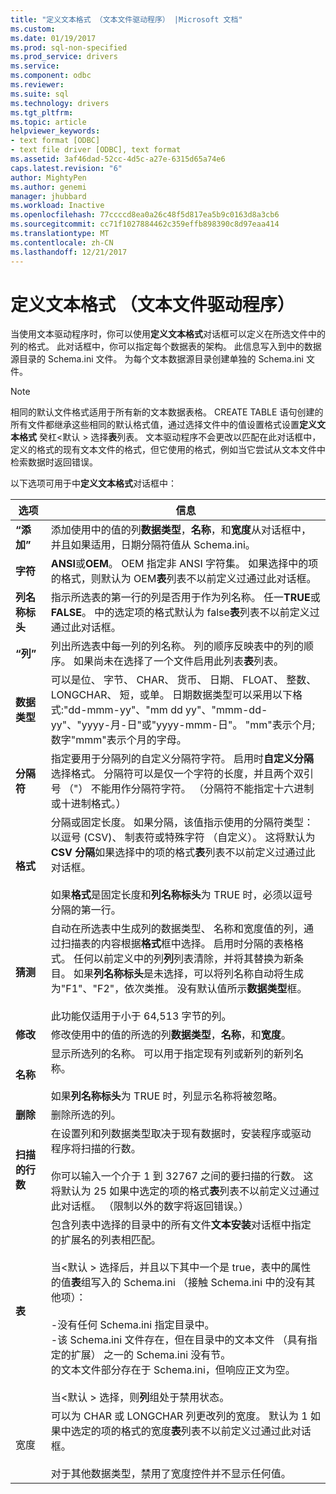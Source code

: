 ```yaml
---
title: "定义文本格式 （文本文件驱动程序） |Microsoft 文档"
ms.custom: 
ms.date: 01/19/2017
ms.prod: sql-non-specified
ms.prod_service: drivers
ms.service: 
ms.component: odbc
ms.reviewer: 
ms.suite: sql
ms.technology: drivers
ms.tgt_pltfrm: 
ms.topic: article
helpviewer_keywords:
- text format [ODBC]
- text file driver [ODBC], text format
ms.assetid: 3af46dad-52cc-4d5c-a27e-6315d65a74e6
caps.latest.revision: "6"
author: MightyPen
ms.author: genemi
manager: jhubbard
ms.workload: Inactive
ms.openlocfilehash: 77ccccd8ea0a26c48f5d817ea5b9c0163d8a3cb6
ms.sourcegitcommit: cc71f1027884462c359effb898390c8d97eaa414
ms.translationtype: MT
ms.contentlocale: zh-CN
ms.lasthandoff: 12/21/2017
---
```

# <a name="defining-text-format-text-file-driver"></a>定义文本格式 （文本文件驱动程序）
当使用文本驱动程序时，你可以使用**定义文本格式**对话框可以定义在所选文件中的列的格式。 此对话框中，你可以指定每个数据表的架构。 此信息写入到中的数据源目录的 Schema.ini 文件。 为每个文本数据源目录创建单独的 Schema.ini 文件。  
  
> [!NOTE]  
>  相同的默认文件格式适用于所有新的文本数据表格。 CREATE TABLE 语句创建的所有文件都继承这些相同的默认格式值，通过选择文件中的值设置格式设置**定义文本格式** 癸杠\<默认 > 选择**表**列表。 文本驱动程序不会更改以匹配在此对话框中，定义的格式的现有文本文件的格式，但它使用的格式，例如当它尝试从文本文件中检索数据时返回错误。  
  
 以下选项可用于中**定义文本格式**对话框中：  
  
|选项|信息|  
|------------|-----------------|  
|**“添加”**|添加使用中的值的列**数据类型**，**名称**，和**宽度**从对话框中，并且如果适用，日期分隔符值从 Schema.ini。|  
|**字符**|**ANSI**或**OEM**。 OEM 指定非 ANSI 字符集。 如果选择中的项的格式，则默认为 OEM**表**列表不以前定义过通过此对话框。|  
|**列名称标头**|指示所选表的第一行的列是否用于作为列名称。 任一**TRUE**或**FALSE**。 中的选定项的格式默认为 false**表**列表不以前定义过通过此对话框。|  
|**“列”**|列出所选表中每一列的列名称。 列的顺序反映表中的列的顺序。 如果尚未在选择了一个文件启用此列表**表**列表。|  
|**数据类型**|可以是位、 字节、 CHAR、 货币、 日期、 FLOAT、 整数、 LONGCHAR、 短，或单。 日期数据类型可以采用以下格式:"dd-mmm-yy"、"mm dd yy"、"mmm-dd-yy"、"yyyy-月-日"或"yyyy-mmm-日"。 "mm"表示个月; 数字"mmm"表示个月的字母。|  
|**分隔符**|指定要用于分隔列的自定义分隔符字符。 启用时**自定义分隔**选择格式。 分隔符可以是仅一个字符的长度，并且两个双引号 （"） 不能用作分隔符字符。 （分隔符不能指定十六进制或十进制格式。）|  
|**格式**|分隔或固定长度。 如果分隔，该值指示使用的分隔符类型： 以逗号 (CSV)、 制表符或特殊字符 （自定义）。 这将默认为**CSV 分隔**如果选择中的项的格式**表**列表不以前定义过通过此对话框。<br /><br /> 如果**格式**是固定长度和**列名称标头**为 TRUE 时，必须以逗号分隔的第一行。|  
|**猜测**|自动在所选表中生成列的数据类型、 名称和宽度值的列，通过扫描表的内容根据**格式**框中选择。 启用时分隔的表格格式。 任何以前定义中的列**列**列表清除，并将其替换为新条目。 如果**列名称标头**是未选择，可以将列名称自动将生成为"F1"、"F2"，依次类推。 没有默认值所示**数据类型**框。<br /><br /> 此功能仅适用于小于 64,513 字节的列。|  
|**修改**|修改使用中的值的所选的列**数据类型**，**名称**，和**宽度**。|  
|**名称**|显示所选列的名称。 可以用于指定现有列或新列的新列名称。<br /><br /> 如果**列名称标头**为 TRUE 时，列显示名称将被忽略。|  
|**删除**|删除所选的列。|  
|**扫描的行数**|在设置列和列数据类型取决于现有数据时，安装程序或驱动程序将扫描的行数。<br /><br /> 你可以输入一个介于 1 到 32767 之间的要扫描的行数。 这将默认为 25 如果中选定的项的格式**表**列表不以前定义过通过此对话框。 （限制以外的数字将返回错误。）|  
|**表**|包含列表中选择的目录中的所有文件**文本安装**对话框中指定的扩展名的列表相匹配。<br /><br /> 当\<默认 > 选择后，并且以下其中一个是 true，表中的属性的值**表**组写入的 Schema.ini （接触 Schema.ini 中的没有其他项）：<br /><br /> -没有任何 Schema.ini 指定目录中。<br />-该 Schema.ini 文件存在，但在目录中的文本文件 （具有指定的扩展） 之一的 Schema.ini 没有节。<br />的文本文件部分存在于 Schema.ini，但响应正文为空。<br /><br /> 当\<默认 > 选择，则**列**组处于禁用状态。|  
|宽度|可以为 CHAR 或 LONGCHAR 列更改列的宽度。 默认为 1 如果中选定的项的格式的宽度**表**列表不以前定义过通过此对话框。<br /><br /> 对于其他数据类型，禁用了宽度控件并不显示任何值。|
